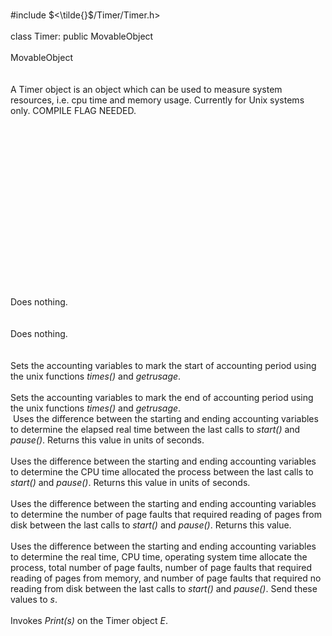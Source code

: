 \
\#include $<\tilde{}$/Timer/Timer.h$>$\
\
class Timer: public MovableObject\
\
MovableObject\
\
\
A Timer object is an object which can be used to measure system
resources, i.e. cpu time and memory usage. Currently for Unix systems
only. COMPILE FLAG NEEDED.\
\
\
\
\
\
\
\
\
\
\
\
\
\
\
\
\
\
Does nothing.\
\
\
Does nothing.\
\
\
Sets the accounting variables to mark the start of accounting period
using the unix functions *times()* and *getrusage*.\
\
Sets the accounting variables to mark the end of accounting period using
the unix functions *times()* and *getrusage*.\
 Uses the difference between the starting and ending accounting
variables to determine the elapsed real time between the last calls to
*start()* and *pause()*. Returns this value in units of seconds.\
\
Uses the difference between the starting and ending accounting variables
to determine the CPU time allocated the process between the last calls
to *start()* and *pause()*. Returns this value in units of seconds.\
\
Uses the difference between the starting and ending accounting variables
to determine the number of page faults that required reading of pages
from disk between the last calls to *start()* and *pause()*. Returns
this value.\
\
Uses the difference between the starting and ending accounting variables
to determine the real time, CPU time, operating system time allocate the
process, total number of page faults, number of page faults that
required reading of pages from memory, and number of page faults that
required no reading from disk between the last calls to *start()* and
*pause()*. Send these values to *s*.\
\
Invokes *Print(s)* on the Timer object *E*.
